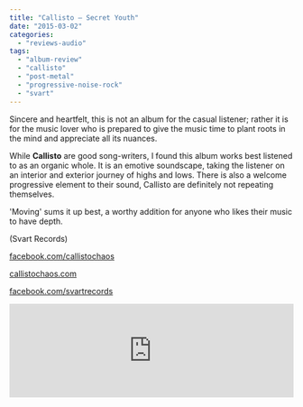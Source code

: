 ```yaml
---
title: "Callisto – Secret Youth"
date: "2015-03-02"
categories: 
  - "reviews-audio"
tags: 
  - "album-review"
  - "callisto"
  - "post-metal"
  - "progressive-noise-rock"
  - "svart"
---
```


Sincere and heartfelt, this is not an album for the casual listener; rather it is for the music lover who is prepared to give the music time to plant roots in the mind and appreciate all its nuances.

While **Callisto** are good song-writers, I found this album works best listened to as an organic whole. It is an emotive soundscape, taking the listener on an interior and exterior journey of highs and lows. There is also a welcome progressive element to their sound, Callisto are definitely not repeating themselves.

'Moving' sums it up best, a worthy addition for anyone who likes their music to have depth.

(Svart Records)

[facebook.com/callistochaos](https://www.facebook.com/callistochaos)

[callistochaos.com](http://www.callistochaos.com/)

[facebook.com/svartrecords](http://www.facebook.com/svartrecords)

<iframe src="https://w.soundcloud.com/player/?url=https%3A//api.soundcloud.com/tracks/175440541&amp;color=ff5500&amp;auto_play=false&amp;hide_related=false&amp;show_comments=true&amp;show_user=true&amp;show_reposts=false" width="100%" height="166" frameborder="no" scrolling="no"></iframe>
